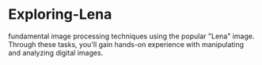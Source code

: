 # Exploring-Lena
fundamental image processing techniques  using the popular "Lena" image. Through these tasks, you'll gain hands-on experience with  manipulating and analyzing digital images.
